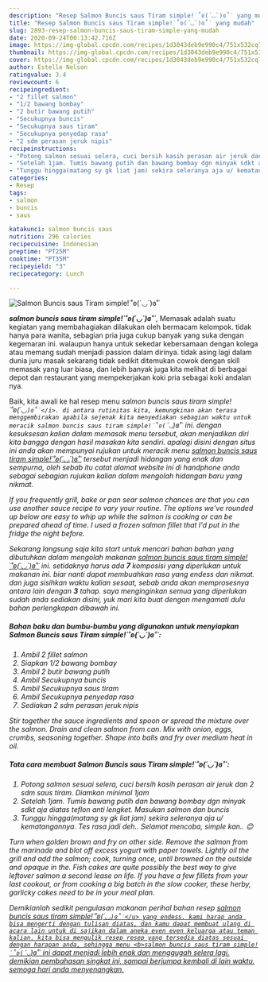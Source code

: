 ```yaml
---
description: "Resep Salmon Buncis saus Tiram simple!˙˚ʚ(´◡`)ɞ˚˙ yang mudah"
title: "Resep Salmon Buncis saus Tiram simple!˙˚ʚ(´◡`)ɞ˚˙ yang mudah"
slug: 2893-resep-salmon-buncis-saus-tiram-simple-yang-mudah
date: 2020-09-24T00:13:42.716Z
image: https://img-global.cpcdn.com/recipes/1d3043deb9e990c4/751x532cq70/salmon-buncis-saus-tiram-simple˙˚ʚ◡ɞ˚˙-foto-resep-utama.jpg
thumbnail: https://img-global.cpcdn.com/recipes/1d3043deb9e990c4/751x532cq70/salmon-buncis-saus-tiram-simple˙˚ʚ◡ɞ˚˙-foto-resep-utama.jpg
cover: https://img-global.cpcdn.com/recipes/1d3043deb9e990c4/751x532cq70/salmon-buncis-saus-tiram-simple˙˚ʚ◡ɞ˚˙-foto-resep-utama.jpg
author: Estelle Nelson
ratingvalue: 3.4
reviewcount: 6
recipeingredient:
- "2 fillet salmon"
- "1/2 bawang bombay"
- "2 butir bawang putih"
- "Secukupnya buncis"
- "Secukupnya saus tiram"
- "Secukupnya penyedap rasa"
- "2 sdm perasan jeruk nipis"
recipeinstructions:
- "Potong salmon sesuai selera, cuci bersih kasih perasan air jeruk dan 2 sdm saus tiram. Diamkan minimal 1jam"
- "Setelah 1jam. Tumis bawang putih dan bawang bombay dgn minyak sdkt aja diatas teflon anti lengket. Masukan salmon dan buncis"
- "Tunggu hingga(matang sy gk liat jam) sekira seleranya aja u/ kematangannya. Tes rasa jadi deh.. Selamat mencoba, simple kan.. 😊"
categories:
- Resep
tags:
- salmon
- buncis
- saus

katakunci: salmon buncis saus 
nutrition: 296 calories
recipecuisine: Indonesian
preptime: "PT25M"
cooktime: "PT35M"
recipeyield: "3"
recipecategory: Lunch

---
```



![Salmon Buncis saus Tiram simple!˙˚ʚ(´◡`)ɞ˚˙](https://img-global.cpcdn.com/recipes/1d3043deb9e990c4/751x532cq70/salmon-buncis-saus-tiram-simple˙˚ʚ◡ɞ˚˙-foto-resep-utama.jpg)

<b><i>salmon buncis saus tiram simple!˙˚ʚ(´◡`)ɞ˚˙</i></b>, Memasak adalah suatu kegiatan yang membahagiakan dilakukan oleh bermacam kelompok. tidak hanya para wanita, sebagian pria juga cukup banyak yang suka dengan kegemaran ini. walaupun hanya untuk sekedar kebersamaan dengan kolega atau memang sudah menjadi passion dalam dirinya. tidak asing lagi dalam dunia juru masak sekarang tidak sedikit ditemukan cowok dengan skill memasak yang luar biasa, dan lebih banyak juga kita melihat di berbagai depot dan restaurant yang mempekerjakan koki pria sebagai koki andalan nya.

Baik, kita awali ke hal resep menu <i>salmon buncis saus tiram simple!˙˚ʚ(´◡`)ɞ˚˙</i>. di antara rutinitas kita, kemungkinan akan terasa menggembirakan apabila sejenak kita menyediakan sebagian waktu untuk meracik salmon buncis saus tiram simple!˙˚ʚ(´◡`)ɞ˚˙ ini. dengan kesuksesan kalian dalam memasak menu tersebut, akan menjadikan diri kita bangga dengan hasil masakan kita sendiri. apalagi disini dengan situs ini anda akan mempunyai rujukan untuk meracik menu <u>salmon buncis saus tiram simple!˙˚ʚ(´◡`)ɞ˚˙</u> tersebut menjadi hidangan yang enak dan sempurna, oleh sebab itu catat alamat website ini di handphone anda sebagai sebagian rujukan kalian dalam mengolah hidangan baru yang nikmat.

If you frequently grill, bake or pan sear salmon chances are that you can use another sauce recipe to vary your routine. The options we&#39;ve rounded up below are easy to whip up while the salmon is cooking or can be prepared ahead of time. I used a frozen salmon fillet that I&#39;d put in the fridge the night before.


Sekarang langsung saja kita start untuk mencari bahan bahan yang dibutuhkan dalam mengolah makanan <u><i>salmon buncis saus tiram simple!˙˚ʚ(´◡`)ɞ˚˙</i></u> ini. setidaknya harus ada <b>7</b> komposisi yang diperlukan untuk makanan ini. biar nanti dapat membuahkan rasa yang endess dan nikmat. dan juga sisihkan waktu kalian sesaat, sebab anda akan memprosesnya antara lain dengan <b>3</b> tahap. saya menginginkan semua yang diperlukan sudah anda sediakan disini, yuk mari kita buat dengan mengamati dulu bahan perlengkapan dibawah ini.

<!--inarticleads1-->

##### Bahan baku dan bumbu-bumbu yang digunakan untuk menyiapkan Salmon Buncis saus Tiram simple!˙˚ʚ(´◡`)ɞ˚˙:

1. Ambil 2 fillet salmon
1. Siapkan 1/2 bawang bombay
1. Ambil 2 butir bawang putih
1. Ambil Secukupnya buncis
1. Ambil Secukupnya saus tiram
1. Ambil Secukupnya penyedap rasa
1. Sediakan 2 sdm perasan jeruk nipis


Stir together the sauce ingredients and spoon or spread the mixture over the salmon. Drain and clean salmon from can. Mix with onion, eggs, crumbs, seasoning together. Shape into balls and fry over medium heat in oil. 

<!--inarticleads2-->

##### Tata cara membuat Salmon Buncis saus Tiram simple!˙˚ʚ(´◡`)ɞ˚˙:

1. Potong salmon sesuai selera, cuci bersih kasih perasan air jeruk dan 2 sdm saus tiram. Diamkan minimal 1jam
1. Setelah 1jam. Tumis bawang putih dan bawang bombay dgn minyak sdkt aja diatas teflon anti lengket. Masukan salmon dan buncis
1. Tunggu hingga(matang sy gk liat jam) sekira seleranya aja u/ kematangannya. Tes rasa jadi deh.. Selamat mencoba, simple kan.. 😊


Turn when golden brown and fry on other side. Remove the salmon from the marinade and blot off excess yogurt with paper towels. Lightly oil the grill and add the salmon; cook, turning once, until browned on the outside and opaque in the. Fish cakes are quite possibly the best way to give leftover salmon a second lease on life. If you have a few fillets from your last cookout, or from cooking a big batch in the slow cooker, these herby, garlicky cakes need to be in your meal plan. 

Demikianlah sedikit pengulasan makanan perihal bahan resep <u>salmon buncis saus tiram simple!˙˚ʚ(´◡`)ɞ˚˙</u> yang endess. kami harap anda bisa mengerti dengan tulisan diatas, dan kamu dapat membuat ulang di acara lain untuk di sajikan dalam aneka even even keluarga atau teman kalian. kita bisa mengulik resep resep yang tersedia diatas sesuai dengan harapan anda, sehingga menu <b>salmon buncis saus tiram simple!˙˚ʚ(´◡`)ɞ˚˙</b> ini dapat menjadi lebih enak dan menggugah selera lagi. demikian pembahasan singkat ini, sampai berjumpa kembali di lain waktu. semoga hari anda menyenangkan.
